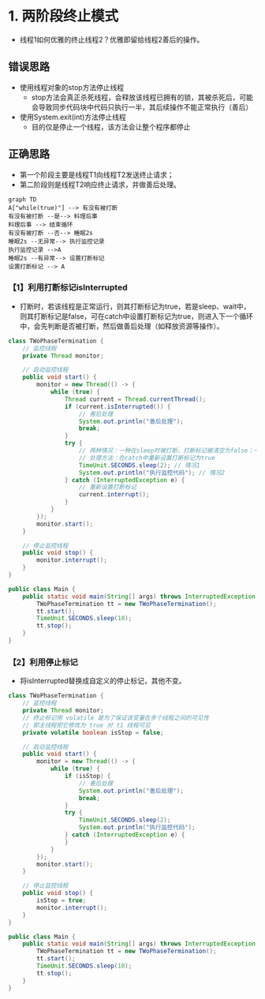 # 1. 两阶段终止模式

- 线程1如何优雅的终止线程2？优雅即留给线程2善后的操作。

## 错误思路

- 使用线程对象的stop方法停止线程
  - stop方法会真正杀死线程，会释放该线程已拥有的锁，其被杀死后，可能会导致同步代码块中代码只执行一半，其后续操作不能正常执行（善后）
- 使用System.exit(int)方法停止线程
  - 目的仅是停止一个线程，该方法会让整个程序都停止

## 正确思路

- 第一个阶段主要是线程T1向线程T2发送终止请求；
- 第二阶段则是线程T2响应终止请求，并做善后处理。

~~~mermaid
graph TD
A["while(true)"] --> 有没有被打断
有没有被打断 --是--> 料理后事
料理后事 --> 结束循环
有没有被打断 --否--> 睡眠2s
睡眠2s --无异常--> 执行监控记录
执行监控记录 -->A
睡眠2s --有异常--> 设置打断标记
设置打断标记 --> A
~~~

### 【1】利用打断标记isInterrupted

- 打断时，若该线程是正常运行，则其打断标记为true，若是sleep、wait中，则其打断标记是false，可在catch中设置打断标记为true，则进入下一个循环中，会先判断是否被打断，然后做善后处理（如释放资源等操作）。

```java
class TWoPhaseTermination {
    // 监控线程
    private Thread monitor;

    // 启动监控线程
    public void start() {
        monitor = new Thread(() -> {
            while (true) {
                Thread current = Thread.currentThread();
                if (current.isInterrupted()) {
                    // 善后处理
                    System.out.println("善后处理");
                    break;
                }
                try {
                    // 两种情况：一种在sleep时被打断，打断标记被清空为false；一种是正常运行时被打断，打断标记为false
                    // 处理方法：在catch中重新设置打断标记为true
                    TimeUnit.SECONDS.sleep(2); // 情况1
                    System.out.println("执行监控代码"); // 情况2
                } catch (InterruptedException e) {
                    // 重新设置打断标记
                    current.interrupt();
                }
            }
        });
        monitor.start();
    }

    // 停止监控线程
    public void stop() {
        monitor.interrupt();
    }
}

public class Main {
    public static void main(String[] args) throws InterruptedException {
        TWoPhaseTermination tt = new TWoPhaseTermination();
        tt.start();
        TimeUnit.SECONDS.sleep(10);
        tt.stop();
    }
}
```

### 【2】利用停止标记

- 将isInterrupted替换成自定义的停止标记，其他不变。

```java
class TWoPhaseTermination {
    // 监控线程
    private Thread monitor;
    // 终止标记用 volatile 是为了保证该变量在多个线程之间的可见性
    // 即主线程把它修改为 true 对 t1 线程可见
    private volatile boolean isStop = false;

    // 启动监控线程
    public void start() {
        monitor = new Thread(() -> {
            while (true) {
                if (isStop) {
                    // 善后处理
                    System.out.println("善后处理");
                    break;
                }
                try {
                    TimeUnit.SECONDS.sleep(2);
                    System.out.println("执行监控代码");
                } catch (InterruptedException e) {
                }
            }
        });
        monitor.start();
    }

    // 停止监控线程
    public void stop() {
        isStop = true;
        monitor.interrupt();
    }
}

public class Main {
    public static void main(String[] args) throws InterruptedException {
        TWoPhaseTermination tt = new TWoPhaseTermination();
        tt.start();
        TimeUnit.SECONDS.sleep(10);
        tt.stop();
    }
}
```